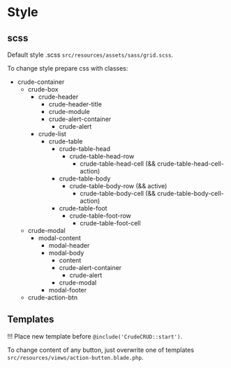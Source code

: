Style
===

## scss

Default style .scss `src/resources/assets/sass/grid.scss`.

To change style prepare css with classes:
- crude-container
    + crude-box
        + crude-header
            + crude-header-title
            + crude-module
            + crude-alert-container
                + crude-alert
        + crude-list
            + crude-table
                + crude-table-head
                    + crude-table-head-row
                        + crude-table-head-cell (&& crude-table-head-cell-action)
                + crude-table-body
                    + crude-table-body-row (&& active)
                        + crude-table-body-cell (&& crude-table-body-cell-action)
                + crude-table-foot
                    + crude-table-foot-row
                        + crude-table-foot-cell
    + crude-modal
        + modal-content
            + modal-header
            + modal-body
                + content
                + crude-alert-container
                    + crude-alert
                + crude-modal
            + modal-footer
    + crude-action-btn

## Templates

!!! Place new template before `@include('CrudeCRUD::start')`.

To change content of any button, just overwrite one of templates `src/resources/views/action-button.blade.php`.


